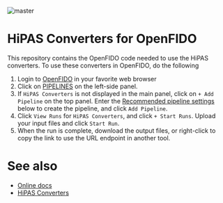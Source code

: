 ![master](https://github.com/openfido/hipas-converters/workflows/master/badge.svg)

# HiPAS Converters for OpenFIDO

This repository contains the OpenFIDO code needed to use the HiPAS converters.  To use these converters in OpenFIDO, do the following

1. Login to [OpenFIDO](https://app.openfido.org) in your favorite web browser
2. Click on [PIPELINES](https://app.openfido.org/pipelines) on the left-side panel.
3. If `HiPAS Converters` is not displayed in the main panel, click on `+ Add Pipeline` on the top panel. Enter the [Recommended pipeline settings](http://docs.gridlabd.us/index.html?owner=openfido&project=hipas-converters&branch=master&folder=&doc=/Recommended_pipeline_settings.md) below to create the pipeline, and click `Add Pipeline`.
4. Click `View Runs` for `HiPAS Converters`, and click `+ Start Runs`.  Upload your input files and click `Start Run`.  
5. When the run is complete, download the output files, or right-click to copy the link to use the URL endpoint in another tool.

# See also

* [Online docs](http://docs.gridlabd.us/index.html?owner=openfido&project=hipas-converters&branch=master&folder=&doc=/README.md)
* [HiPAS Converters](http://docs.gridlabd.us/index.html?owner=slacgismo&project=gridlabd-converters&branch=master&folder=&doc=/README.md)
